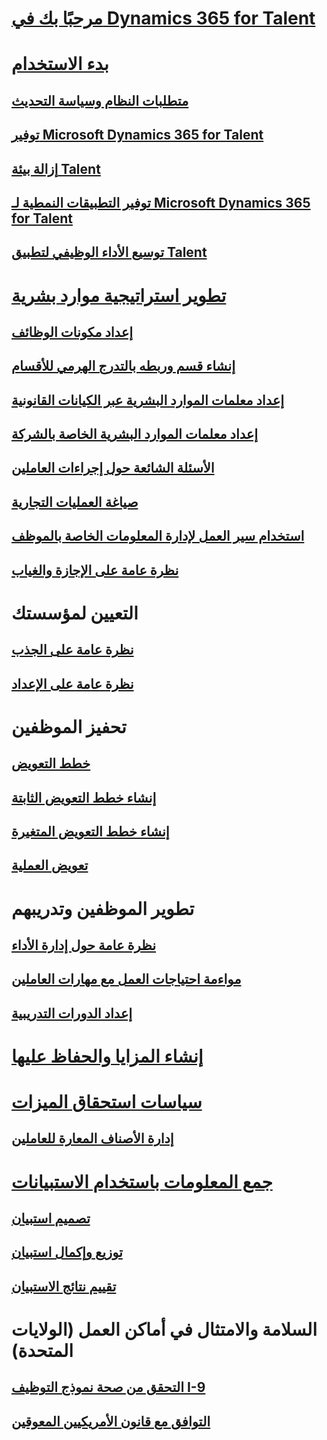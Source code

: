 # [مرحبًا بك في Dynamics 365 for Talent](index.md)

# [بدء الاستخدام](talent-get-started.md)
## [متطلبات النظام وسياسة التحديث](talent-versions-update-policy.md)
## [توفير Microsoft Dynamics 365 for Talent](provisioning-talent.md)
## [إزالة بيئة Talent](remove-talent-environment.md)
## [توفير التطبيقات النمطية لـ Microsoft Dynamics 365 for Talent](modular-app-tech-faq.md)
## [توسيع الأداء الوظيفي لتطبيق Talent](extend-talent-functionality.md)

# [تطوير استراتيجية موارد بشرية](departments-jobs-positions.md)
## [إعداد مكونات الوظائف](create-job.md)
## [إنشاء قسم وربطه بالتدرج الهرمي للأقسام](create-department-add-department-hierarchy.md)
## [إعداد معلمات الموارد البشرية عبر الكيانات القانونية](set-up-hr-parameters-across-legal-entities.md)
## [إعداد معلمات الموارد البشرية الخاصة بالشركة](set-up-company-specific-hr-parameters.md)
## [الأسئلة الشائعة حول إجراءات العاملين](personnel-actions-faq.md)
## [صياغة العمليات التجارية](formalize-business-processes.md)
## [استخدام سير العمل لإدارة المعلومات الخاصة بالموظف](workflow-manage-employee-information.md)
## [نظرة عامة على الإجازة والغياب](leave-absence-overview.md)

# التعيين لمؤسستك
## [نظرة عامة على الجذب](attract-overview.md) 
## [نظرة عامة على الإعداد](create-onboarding-experience.md)

# تحفيز الموظفين
## [خطط التعويض](compensation-plans.md)
## [إنشاء خطط التعويض الثابتة](create-fixed-compensation-plans.md)
## [إنشاء خطط التعويض المتغيرة](create-variable-compensation-plans.md)
## [تعويض العملية](process-compensation.md)

# تطوير الموظفين وتدريبهم
## [نظرة عامة حول إدارة الأداء](performance-management-overview.md)
## [مواءمة احتياجات العمل مع مهارات العاملين](skills.md)
## [إعداد الدورات التدريبية](courses.md)

# [إنشاء المزايا والحفاظ عليها](manage-benefit-program.md)
# [سياسات استحقاق الميزات](benefit-eligibility-policies.md)
## [إدارة الأصناف المعارة للعاملين](loan-items.md)

# [جمع المعلومات باستخدام الاستبيانات](questionnaires.md)
## [تصميم استبيان](design-questionnaires.md)
## [توزيع وإكمال استبيان](distribute-questionnaires.md)
## [تقييم نتائج الاستبيان](evaluate-questionnaire-results.md)

# السلامة والامتثال في أماكن العمل (الولايات المتحدة)
## [التحقق من صحة نموذج التوظيف I-9](../fin-and-ops/hr/localizations/noam-usa-form-i-9-verification.md?toc=/talent/toc.json)
## [التوافق مع قانون الأمريكيين المعوقين](../fin-and-ops/hr/localizations/noam-usa-comply-ada.md?toc=/talent/toc.json)
